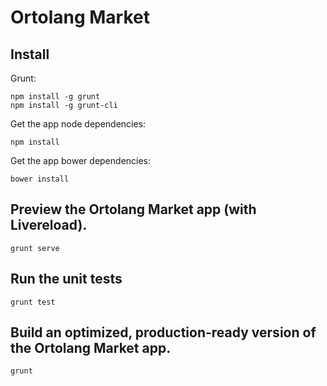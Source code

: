 Ortolang Market
=============

Install
-------

Grunt:

    npm install -g grunt
    npm install -g grunt-cli

Get the app node dependencies:

    npm install

Get the app bower dependencies:

    bower install

Preview the Ortolang Market app (with Livereload).
-------

    grunt serve

Run the unit tests
-------

    grunt test

Build an optimized, production-ready version of the Ortolang Market app.
-------

    grunt
